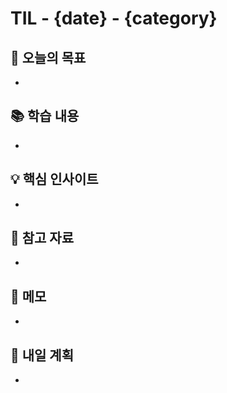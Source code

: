 # TIL - {date} - {category}

## 🎯 오늘의 목표
- 

## 📚 학습 내용
- 

## 💡 핵심 인사이트
- 

## 🔗 참고 자료
- 

## 📝 메모
- 

## 🎯 내일 계획
- 
